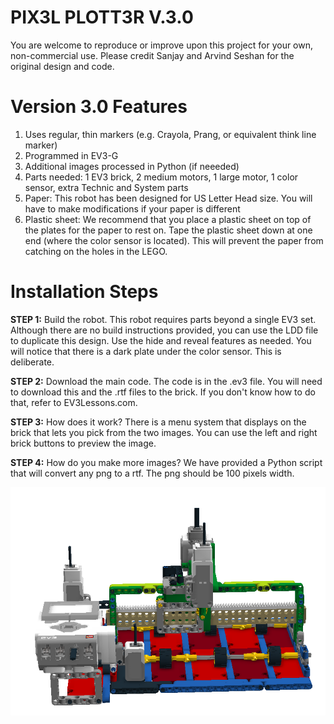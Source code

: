 # PIX3L PLOTT3R V.3.0

You are welcome to reproduce or improve upon this project for your own, non-commercial use.  Please credit Sanjay and Arvind Seshan for the original design and code.

# Version 3.0 Features
1. Uses regular, thin markers (e.g. Crayola, Prang, or equivalent think line marker)
2. Programmed in EV3-G
3. Additional images processed in Python (if neeeded)
4. Parts needed: 1 EV3 brick, 2 medium motors, 1 large motor, 1 color sensor, extra Technic and System parts
5. Paper: This robot has been designed for US Letter Head size. You will have to make modifications if your paper is different
6. Plastic sheet: We recommend that you place a plastic sheet on top of the plates for the paper to rest on. Tape the plastic sheet down at one end (where the color sensor is located). This will prevent the paper from catching on the holes in the LEGO.

# Installation Steps

**STEP 1:** Build the robot. This robot requires parts beyond a single EV3 set. Although there are no build instructions provided, you can use the LDD file to duplicate this design. Use the hide and reveal features as needed. You will notice that there is a dark plate under the color sensor. This is deliberate.

**STEP 2:** Download the main code. The code is in the .ev3 file. You will need to download this and the .rtf files to the brick. If you don't know how to do that, refer to EV3Lessons.com.

**STEP 3:** How does it work? There is a menu system that displays on the brick that lets you pick from the two images. You can use the left and right brick buttons to preview the image.

**STEP 4:** How do you make more images? We have provided a Python script that will convert any png to a rtf. The png should be 100 pixels width.

![picture](Pix3lv3.png)
